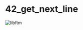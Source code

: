 # 42_get_next_line

![libftm](
https://game.42sp.org.br/static/assets/achievements/get_next_linem.png)
